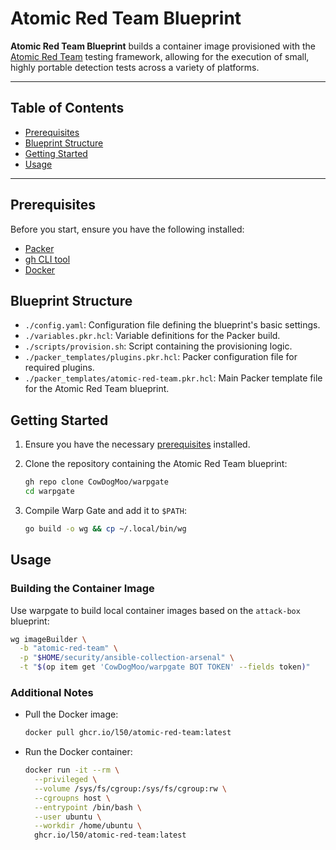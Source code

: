 # Atomic Red Team Blueprint

**Atomic Red Team Blueprint** builds a container image provisioned with
the [Atomic Red Team](https://github.com/redcanaryco/atomic-red-team) testing
framework, allowing for the execution of small, highly portable detection tests
across a variety of platforms.

---

## Table of Contents

- [Prerequisites](#prerequisites)
- [Blueprint Structure](#blueprint-structure)
- [Getting Started](#getting-started)
- [Usage](#usage)

---

## Prerequisites

Before you start, ensure you have the following installed:

- [Packer](https://www.packer.io/)
- [gh CLI tool](https://cli.github.com/)
- [Docker](https://www.docker.com/)

## Blueprint Structure

- `./config.yaml`: Configuration file defining the blueprint's basic settings.
- `./variables.pkr.hcl`: Variable definitions for the Packer build.
- `./scripts/provision.sh`: Script containing the provisioning logic.
- `./packer_templates/plugins.pkr.hcl`: Packer configuration file for required plugins.
- `./packer_templates/atomic-red-team.pkr.hcl`: Main Packer template file for the
  Atomic Red Team blueprint.

## Getting Started

1. Ensure you have the necessary [prerequisites](#prerequisites) installed.

1. Clone the repository containing the Atomic Red Team blueprint:

   ```bash
   gh repo clone CowDogMoo/warpgate
   cd warpgate
   ```

1. Compile Warp Gate and add it to `$PATH`:

   ```bash
   go build -o wg && cp ~/.local/bin/wg
   ```

## Usage

### Building the Container Image

Use warpgate to build local container images based on the `attack-box`
blueprint:

```bash
wg imageBuilder \
  -b "atomic-red-team" \
  -p "$HOME/security/ansible-collection-arsenal" \
  -t "$(op item get 'CowDogMoo/warpgate BOT TOKEN' --fields token)"
```

### Additional Notes

- Pull the Docker image:

  ```bash
  docker pull ghcr.io/l50/atomic-red-team:latest
  ```

- Run the Docker container:

  ```bash
  docker run -it --rm \
    --privileged \
    --volume /sys/fs/cgroup:/sys/fs/cgroup:rw \
    --cgroupns host \
    --entrypoint /bin/bash \
    --user ubuntu \
    --workdir /home/ubuntu \
    ghcr.io/l50/atomic-red-team:latest
  ```
